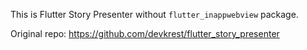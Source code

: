 This is Flutter Story Presenter without `flutter_inappwebview` package.

Original repo: https://github.com/devkrest/flutter_story_presenter
